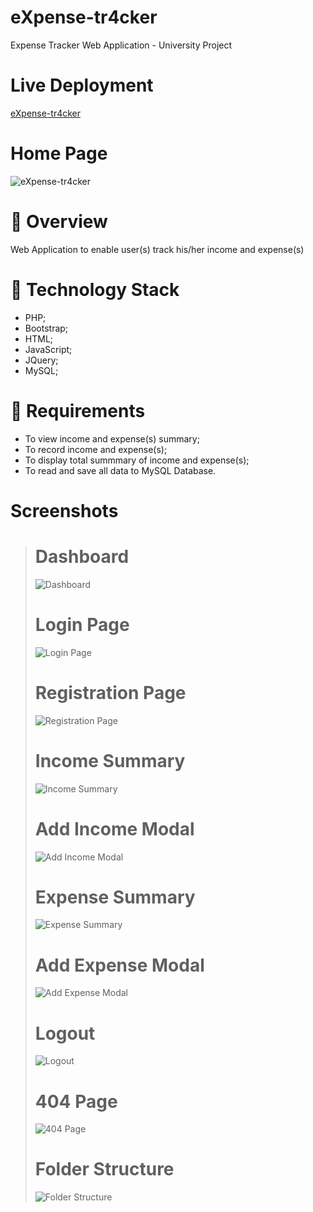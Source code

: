 # eXpense-tr4cker
Expense Tracker Web Application - University Project  

# Live Deployment
[eXpense-tr4cker](http://expense-tracker.hstn.me/)  

# Home Page
![eXpense-tr4cker](/assets/screenshots/eXpense-tr4cker.gif)

# :rocket: Overview
Web Application to enable user(s) track his/her income and expense(s)

# :wrench: Technology Stack
- PHP;
- Bootstrap;
- HTML;
- JavaScript;
- JQuery;
- MySQL;

# :space_invader: Requirements
- To view income and expense(s) summary;
- To record income and expense(s);
- To display total summmary of income and expense(s);
- To read and save all data to MySQL Database.

# Screenshots
> # Dashboard
> ![Dashboard](/assets/screenshots/Dashboard.png#gh-dark-mode-only)  
> # Login Page
> ![Login Page](/assets/screenshots/LoginPage.png#gh-dark-mode-only)  
> # Registration Page
> ![Registration Page](/assets/screenshots/RegistrationPage.png#gh-dark-mode-only)  
> # Income Summary
> ![Income Summary](/assets/screenshots/IncomeSummary.png#gh-dark-mode-only)  
> # Add Income Modal
> ![Add Income Modal](/assets/screenshots/AddIncomeModal.png#gh-dark-mode-only)  
> # Expense Summary
> ![Expense Summary](/assets/screenshots/ExpenseSummary.png#gh-dark-mode-only)  
> # Add Expense Modal
> ![Add Expense Modal](/assets/screenshots/AddExpenseModal.png#gh-dark-mode-only)  
> # Logout
> ![Logout](/assets/screenshots/Logout.png#gh-dark-mode-only)  
> # 404 Page
> ![404 Page](/assets/screenshots/eXpense-tr4cker-404.gif)  
> # Folder Structure
> ![Folder Structure](/assets/screenshots/FolderStructure.png#gh-dark-mode-only)  
